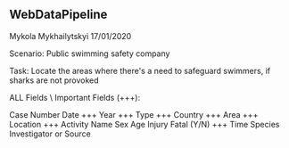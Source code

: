 ## WebDataPipeline

Mykola Mykhailytskyi
17/01/2020

Scenario:
Public swimming safety company

Task:
Locate the areas where there's a need to safeguard swimmers, if sharks are not provoked

ALL Fields \ Important Fields (+++):

Case Number
Date +++
Year +++
Type +++
Country +++
Area +++
Location +++
Activity
Name
Sex
Age
Injury 
Fatal (Y/N) +++
Time
Species
Investigator or Source


